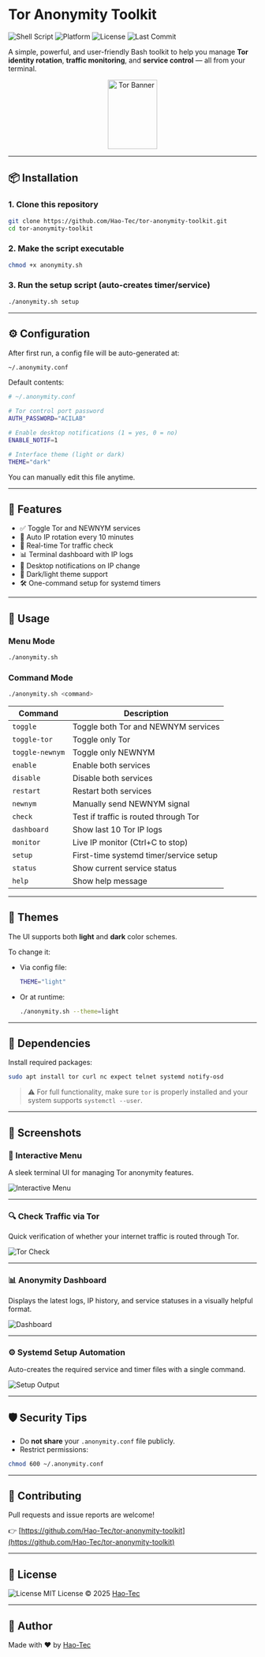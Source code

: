 # Tor Anonymity Toolkit

![Shell Script](https://img.shields.io/badge/Script-Shell-green?logo=gnu-bash&logoColor=white)
![Platform](https://img.shields.io/badge/Platform-Linux-blue?logo=linux)
![License](https://img.shields.io/badge/License-MIT-blue.svg)
![Last Commit](https://img.shields.io/github/last-commit/Hao-Tec/tor-anonymity-toolkit)

A simple, powerful, and user-friendly Bash toolkit to help you manage **Tor identity rotation**, **traffic monitoring**, and **service control** — all from your terminal.

<p align="center">
  <img src="https://th.bing.com/th/id/OIP.TlKLzmlUDOQQQyei_8UCfgHaDt?w=318&h=175&c=7&r=0&o=7&pid=1.7&rm=3" alt="Tor Banner" style="width:100%; max-width:100px; height:140px;">
</p>

---

## 📦 Installation

### 1. Clone this repository

```bash
git clone https://github.com/Hao-Tec/tor-anonymity-toolkit.git
cd tor-anonymity-toolkit
```

### 2. Make the script executable

```bash
chmod +x anonymity.sh
```

### 3. Run the setup script (auto-creates timer/service)

```bash
./anonymity.sh setup
```

---

## ⚙️ Configuration

After first run, a config file will be auto-generated at:

```bash
~/.anonymity.conf
```

Default contents:

```bash
# ~/.anonymity.conf

# Tor control port password
AUTH_PASSWORD="ACILAB"

# Enable desktop notifications (1 = yes, 0 = no)
ENABLE_NOTIF=1

# Interface theme (light or dark)
THEME="dark"
```

You can manually edit this file anytime.

---

## 🧠 Features

* ✅ Toggle Tor and NEWNYM services
* 🔁 Auto IP rotation every 10 minutes
* 🧪 Real-time Tor traffic check
* 📊 Terminal dashboard with IP logs
* 🔔 Desktop notifications on IP change
* 🌃 Dark/light theme support
* 🛠 One-command setup for systemd timers

---

## 🚀 Usage

### Menu Mode

```bash
./anonymity.sh
```

### Command Mode

```bash
./anonymity.sh <command>
```

| Command         | Description                            |
| --------------- | -------------------------------------- |
| `toggle`        | Toggle both Tor and NEWNYM services    |
| `toggle-tor`    | Toggle only Tor                        |
| `toggle-newnym` | Toggle only NEWNYM                     |
| `enable`        | Enable both services                   |
| `disable`       | Disable both services                  |
| `restart`       | Restart both services                  |
| `newnym`        | Manually send NEWNYM signal            |
| `check`         | Test if traffic is routed through Tor  |
| `dashboard`     | Show last 10 Tor IP logs               |
| `monitor`       | Live IP monitor (Ctrl+C to stop)       |
| `setup`         | First-time systemd timer/service setup |
| `status`        | Show current service status            |
| `help`          | Show help message                      |

---

## 🌃 Themes

The UI supports both **light** and **dark** color schemes.

To change it:

* Via config file:

  ```bash
  THEME="light"
  ```

* Or at runtime:

  ```bash
  ./anonymity.sh --theme=light
  ```

---

## 🔧 Dependencies

Install required packages:

```bash
sudo apt install tor curl nc expect telnet systemd notify-osd
```

> ⚠️ For full functionality, make sure `tor` is properly installed and your system supports `systemctl --user`.

---

## 📸 Screenshots

### 🧭 Interactive Menu
A sleek terminal UI for managing Tor anonymity features.

![Interactive Menu](screenshots/menu.png)

---

### 🔍 Check Traffic via Tor
Quick verification of whether your internet traffic is routed through Tor.

![Tor Check](screenshots/check.png)

---

### 📊 Anonymity Dashboard
Displays the latest logs, IP history, and service statuses in a visually helpful format.

![Dashboard](screenshots/dashboard.png)

---

### ⚙️ Systemd Setup Automation
Auto-creates the required service and timer files with a single command.

![Setup Output](screenshots/setup.png)

---

## 🛡 Security Tips

* Do **not share** your `.anonymity.conf` file publicly.
* Restrict permissions:

```bash
chmod 600 ~/.anonymity.conf
```

---

## 🤝 Contributing

Pull requests and issue reports are welcome!

👉 [https://github.com/Hao-Tec/tor-anonymity-toolkit](https://github.com/Hao-Tec/tor-anonymity-toolkit)

---

## 📄 License

![License](https://img.shields.io/badge/License-MIT-blue.svg) MIT License © 2025 [Hao-Tec](https://github.com/Hao-Tec)

---

## 🙌 Author

Made with ❤️ by [Hao-Tec](https://github.com/Hao-Tec)
